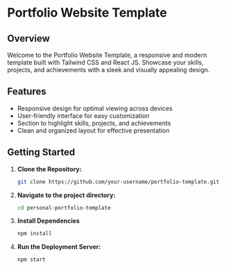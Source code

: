 # Portfolio Website Template

## Overview

Welcome to the Portfolio Website Template, a responsive and modern template built with Tailwind CSS and React JS. Showcase your skills, projects, and achievements with a sleek and visually appealing design.

## Features

- Responsive design for optimal viewing across devices
- User-friendly interface for easy customization
- Section to highlight skills, projects, and achievements
- Clean and organized layout for effective presentation

## Getting Started

1. **Clone the Repository:**
   ```bash
   git clone https://github.com/your-username/portfolio-template.git

2. **Navigate to the project directory:**
   ```bash
   cd personal-portfolio-template

3. **Install Dependencies**
   ```bash
   npm install

3. **Run the Deployment Server:**
   ```bash
   npm start
